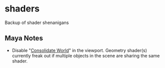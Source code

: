 # shaders
Backup of shader shenanigans

## Maya Notes

* Disable "[Consolidate World](https://knowledge.autodesk.com/support/maya/learn-explore/caas/CloudHelp/cloudhelp/2016/ENU/Maya/files/GUID-9BBB6035-2A02-41BB-AF2D-99D9BEE580F1-htm.html)" in the viewport. Geometry shader(s) currently freak out if multiple objects in the scene are sharing the same shader.